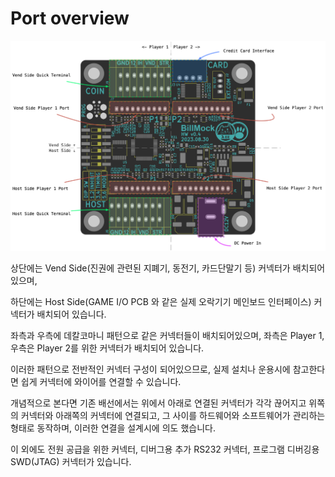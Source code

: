 <!--
SPDX-FileCopyrightText: © 2023 Jinwoo Park (pmnxis@gmail.com)

SPDX-License-Identifier: MIT OR Apache-2.0
-->

# Port overview

![Port Quick Look](./images/port_quick_look.png)

상단에는 Vend Side(진권에 관련된 지폐기, 동전기, 카드단말기 등) 커넥터가 배치되어 있으며,

하단에는 Host Side(GAME I/O PCB 와 같은 실제 오락기기 메인보드 인터페이스) 커넥터가 배치되어 있습니다.

좌측과 우측에 데칼코마니 패턴으로 같은 커넥터들이 배치되어있으며, 좌측은 Player 1, 우측은 Player 2를 위한 커넥터가 배치되어 있습니다.

이러한 패턴으로 전반적인 커넥터 구성이 되어있으므로, 실제 설치나 운용시에 참고한다면 쉽게 커넥터에 와이어를 연결할 수 있습니다.

개념적으로 본다면 기존 배선에서는 위에서 아래로 연결된 커넥터가 각각 끊어지고 위쪽의 커넥터와 아래쪽의 커넥터에 연결되고, 그 사이를 하드웨어와 소프트웨어가 관리하는 형태로 동작하며, 이러한 연결을 설계시에 의도 했습니다.

이 외에도 전원 공급을 위한 커넥터, 디버그용 추가 RS232 커넥터, 프로그램 디버깅용 SWD(JTAG) 커넥터가 있습니다. 
